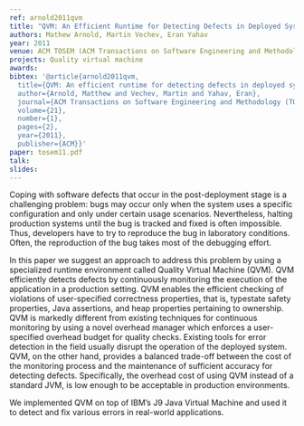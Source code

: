 ```yaml
---
ref: arnold2011qvm
title: "QVM: An Efficient Runtime for Detecting Defects in Deployed Systems"
authors: Mathew Arnold, Martin Vechev, Eran Yahav  
year: 2011
venue: ACM TOSEM (ACM Transactions on Software Engineering and Methodology)
projects: Quality virtual machine
awards:
bibtex: '@article{arnold2011qvm,
  title={QVM: An efficient runtime for detecting defects in deployed systems},
  author={Arnold, Matthew and Vechev, Martin and Yahav, Eran},
  journal={ACM Transactions on Software Engineering and Methodology (TOSEM)},
  volume={21},
  number={1},
  pages={2},
  year={2011},
  publisher={ACM}}'
paper: tosem11.pdf
talk: 
slides: 
---
```


Coping with software defects that occur in the post-deployment stage is a challenging problem: bugs may occur only when the system uses a specific configuration and only under certain usage scenarios. Nevertheless, halting production systems until the bug is tracked and fixed is often impossible. Thus, developers have to try to reproduce the bug in laboratory conditions. Often, the reproduction of the bug takes most of the debugging effort.

In this paper we suggest an approach to address this problem by using a specialized runtime environment called Quality Virtual Machine (QVM). QVM efficiently detects defects by continuously monitoring the execution of the application in a production setting. QVM enables the efficient checking of violations of user-specified correctness properties, that is, typestate safety properties, Java assertions, and heap properties pertaining to ownership. QVM is markedly different from existing techniques for continuous monitoring by using a novel overhead manager which enforces a user-specified overhead budget for quality checks. Existing tools for error detection in the field usually disrupt the operation of the deployed system. QVM, on the other hand, provides a balanced trade-off between the cost of the monitoring process and the maintenance of sufficient accuracy for detecting defects. Specifically, the overhead cost of using QVM instead of a standard JVM, is low enough to be acceptable in production environments.

We implemented QVM on top of IBM’s J9 Java Virtual Machine and used it to detect and fix various errors in real-world applications.